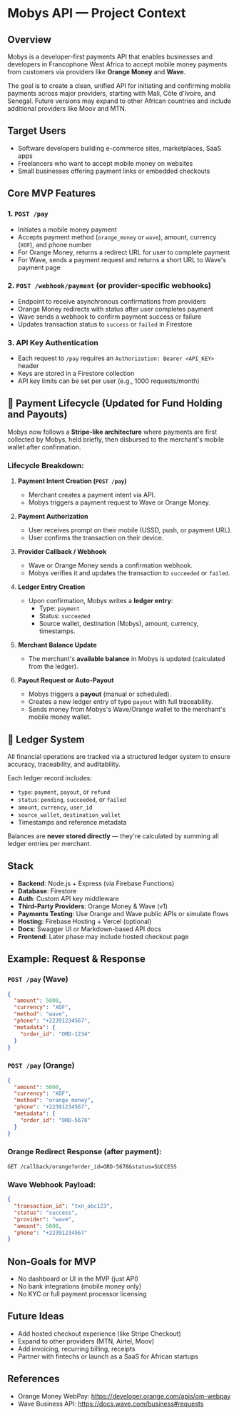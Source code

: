 # Mobys API — Project Context

## Overview
Mobys is a developer-first payments API that enables businesses and developers in Francophone West Africa to accept mobile money payments from customers via providers like **Orange Money** and **Wave**.

The goal is to create a clean, unified API for initiating and confirming mobile payments across major providers, starting with Mali, Côte d'Ivoire, and Senegal. Future versions may expand to other African countries and include additional providers like Moov and MTN.

## Target Users
- Software developers building e-commerce sites, marketplaces, SaaS apps
- Freelancers who want to accept mobile money on websites
- Small businesses offering payment links or embedded checkouts

## Core MVP Features

### 1. `POST /pay`
- Initiates a mobile money payment
- Accepts payment method (`orange_money` or `wave`), amount, currency (`XOF`), and phone number
- For Orange Money, returns a redirect URL for user to complete payment
- For Wave, sends a payment request and returns a short URL to Wave's payment page

### 2. `POST /webhook/payment` (or provider-specific webhooks)
- Endpoint to receive asynchronous confirmations from providers
- Orange Money redirects with status after user completes payment
- Wave sends a webhook to confirm payment success or failure
- Updates transaction status to `success` or `failed` in Firestore

### 3. API Key Authentication
- Each request to `/pay` requires an `Authorization: Bearer <API_KEY>` header
- Keys are stored in a Firestore collection
- API key limits can be set per user (e.g., 1000 requests/month)

## 🧾 Payment Lifecycle (Updated for Fund Holding and Payouts)

Mobys now follows a **Stripe-like architecture** where payments are first collected by Mobys, held briefly, then disbursed to the merchant's mobile wallet after confirmation.

### Lifecycle Breakdown:

1. **Payment Intent Creation (`POST /pay`)**
   - Merchant creates a payment intent via API.
   - Mobys triggers a payment request to Wave or Orange Money.

2. **Payment Authorization**
   - User receives prompt on their mobile (USSD, push, or payment URL).
   - User confirms the transaction on their device.

3. **Provider Callback / Webhook**
   - Wave or Orange Money sends a confirmation webhook.
   - Mobys verifies it and updates the transaction to `succeeded` or `failed`.

4. **Ledger Entry Creation**
   - Upon confirmation, Mobys writes a **ledger entry**:
     - Type: `payment`
     - Status: `succeeded`
     - Source wallet, destination (Mobys), amount, currency, timestamps.

5. **Merchant Balance Update**
   - The merchant's **available balance** in Mobys is updated (calculated from the ledger).

6. **Payout Request or Auto-Payout**
   - Mobys triggers a **payout** (manual or scheduled).
   - Creates a new ledger entry of type `payout` with full traceability.
   - Sends money from Mobys's Wave/Orange wallet to the merchant's mobile money wallet.

## 🧮 Ledger System

All financial operations are tracked via a structured ledger system to ensure accuracy, traceability, and auditability.

Each ledger record includes:
- `type`: `payment`, `payout`, or `refund`
- `status`: `pending`, `succeeded`, or `failed`
- `amount`, `currency`, `user_id`
- `source_wallet`, `destination_wallet`
- Timestamps and reference metadata

Balances are **never stored directly** — they're calculated by summing all ledger entries per merchant.

## Stack

- **Backend**: Node.js + Express (via Firebase Functions)
- **Database**: Firestore
- **Auth**: Custom API key middleware
- **Third-Party Providers**: Orange Money & Wave (v1)
- **Payments Testing**: Use Orange and Wave public APIs or simulate flows
- **Hosting**: Firebase Hosting + Vercel (optional)
- **Docs**: Swagger UI or Markdown-based API docs
- **Frontend**: Later phase may include hosted checkout page

## Example: Request & Response

### `POST /pay` (Wave)
```json
{
  "amount": 5000,
  "currency": "XOF",
  "method": "wave",
  "phone": "+22391234567",
  "metadata": {
    "order_id": "ORD-1234"
  }
}
```

### `POST /pay` (Orange)
```json
{
  "amount": 5000,
  "currency": "XOF",
  "method": "orange_money",
  "phone": "+22391234567",
  "metadata": {
    "order_id": "ORD-5678"
  }
}
```

### Orange Redirect Response (after payment):
```
GET /callback/orange?order_id=ORD-5678&status=SUCCESS
```

### Wave Webhook Payload:
```json
{
  "transaction_id": "txn_abc123",
  "status": "success",
  "provider": "wave",
  "amount": 5000,
  "phone": "+22391234567"
}
```

## Non-Goals for MVP
- No dashboard or UI in the MVP (just API)
- No bank integrations (mobile money only)
- No KYC or full payment processor licensing

## Future Ideas
- Add hosted checkout experience (like Stripe Checkout)
- Expand to other providers (MTN, Airtel, Moov)
- Add invoicing, recurring billing, receipts
- Partner with fintechs or launch as a SaaS for African startups

## References
- Orange Money WebPay: https://developer.orange.com/apis/om-webpay
- Wave Business API: https://docs.wave.com/business#requests
